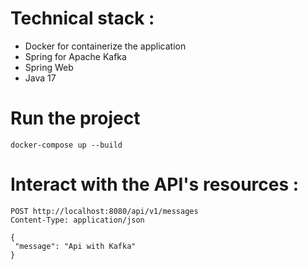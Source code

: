 # Technical stack :
* Docker for containerize the application
* Spring for Apache Kafka
* Spring Web
* Java 17

# Run the project
```
docker-compose up --build
```

# Interact with the API's resources :

```
POST http://localhost:8080/api/v1/messages
Content-Type: application/json

{
 "message": "Api with Kafka"
}
```
